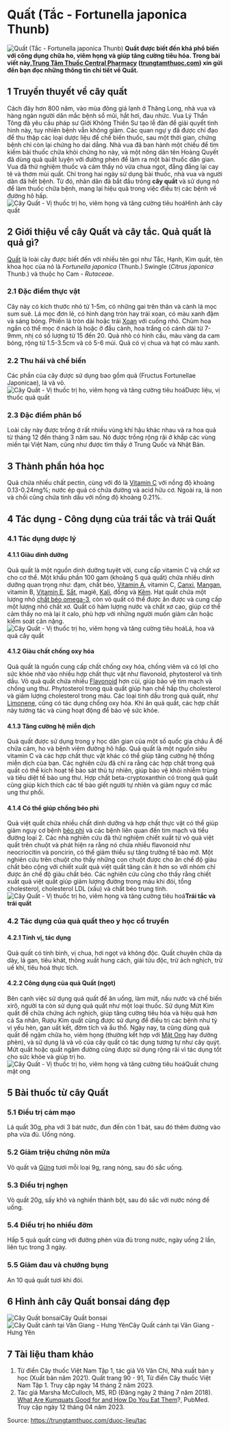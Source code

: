 # Quất (Tắc - Fortunella japonica Thunb)

![Quất \(Tắc - Fortunella japonica Thunb\)](https://trungtamthuoc.com/images/others/cay-quat-0-7254.jpg)
**Quất được biết đến khá phổ biến với công dụng chữa ho, viêm họng và giúp tăng cường tiêu hóa. Trong bài viết này,[Trung Tâm Thuốc Central Pharmacy](https://trungtamthuoc.com/ "Trung Tâm Thuốc Central Pharmacy") ([trungtamthuoc.com](https://trungtamthuoc.com/ "trungtamthuoc.com")) xin gửi đến bạn đọc những thông tin chi tiết về Quất.**
##  1 Truyền thuyết về cây quất
Cách đây hơn 800 năm, vào mùa đông giá lạnh ở Thăng Long, nhà vua và hàng ngàn người dân mắc bệnh sổ mũi, hắt hơi, đau nhức. Vua Lý Thần Tông đã yêu cầu pháp sư Giới Không Thiền Sư tạo lễ đàn để giải quyết tình hình này, tuy nhiên bệnh vẫn không giảm. Các quan ngự y đã được chỉ đạo để thu thập các loại dược liệu để chế biến thuốc, sau một thời gian, chứng bệnh chỉ còn lại chứng ho dai dẳng. Nhà vua đã ban hành một chiếu để tìm kiếm bài thuốc chữa khỏi chứng ho này, và một nông dân tên Hoàng Quyết đã dùng quả quất luyện với đường phèn để làm ra một bài thuốc dân gian. Vua đã thử nghiệm thuốc và cảm thấy nó vừa chua ngọt, đắng đắng lại cay tê và thơm mùi quất. Chỉ trong hai ngày sử dụng bài thuốc, nhà vua và người dân đã hết bệnh. Từ đó, nhân dân đã bắt đầu trồng **cây quất** và sử dụng nó để làm thuốc chữa bệnh, mang lại hiệu quả trong việc điều trị các bệnh về đường hô hấp.
![Cây Quất - Vị thuốc trị ho, viêm họng và tăng cường tiêu hoá](https://trungtamthuoc.com/images/item/cay-quat-1.jpg)Hình ảnh cây quất
##  2 Giới thiệu về cây Quất và cây tắc. Quả quất là quả gì?
[Quất](https://trungtamthuoc.com/duoc-lieu/tac "Quất") là loài cây được biết đến với nhiều tên gọi như Tắc, Hạnh, Kim quất, tên khoa học của nó là _Fortunella japonica_ (Thunb.) Swingle (_Citrus japonica_ Thunb.) và thuộc họ Cam - _Rutaceae_.
### 2.1 Đặc điểm thực vật
Cây này có kích thước nhỏ từ 1-5m, có những gai trên thân và cành lá mọc sum suê. Lá mọc đơn lẻ, có hình dạng tròn hay trái xoan, có màu xanh đậm và sáng bóng. Phiến lá tròn dài hoặc trái [Xoan](https://trungtamthuoc.com/duoc-lieu/cay-xoan "Xoan") với cuống nhỏ. Chùm hoa ngắn có thể mọc ở nách lá hoặc ở đầu cành, hoa trắng có cánh dài từ 7-9mm, nhị có số lượng từ 15 đến 20. Quả nhỏ có hình cầu, màu vàng da cam bóng, rộng từ 1.5-3.5cm và có 5-6 múi. Quả có vị chua và hạt có màu xanh.
### 2.2 Thu hái và chế biến
Các phần của cây được sử dụng bao gồm quả (Fructus Fortunellae Japonicae), lá và vỏ.
![Cây Quất - Vị thuốc trị ho, viêm họng và tăng cường tiêu hoá](https://trungtamthuoc.com/images/item/cay-quat-3.jpg)Dược liệu, vị thuốc quả quất
### 2.3 Đặc điểm phân bố
Loài cây này được trồng ở rất nhiều vùng khí hậu khác nhau và ra hoa quả từ tháng 12 đến tháng 3 năm sau. Nó được trồng rộng rãi ở khắp các vùng miền tại Việt Nam, cũng như được tìm thấy ở Trung Quốc và Nhật Bản.
##  3 Thành phần hóa học
Quả chứa nhiều chất pectin, cùng với đó là [Vitamin C](https://trungtamthuoc.com/hoat-chat/vitamin-c "Vitamin C") với nồng độ khoảng 0.13-0.24mg%; nước ép quả có chứa đường và acid hữu cơ. Ngoài ra, lá non và chồi cũng chứa tinh dầu với nồng độ khoảng 0.21%.
##  4 Tác dụng - Công dụng của trái tắc và trái Quất
### 4.1 Tác dụng dược lý 
#### 4.1.1 Giàu dinh dưỡng
Quả quất là một nguồn dinh dưỡng tuyệt vời, cung cấp vitamin C và chất xơ cho cơ thể. Một khẩu phần 100 gam (khoảng 5 quả quất) chứa nhiều dinh dưỡng quan trọng như: đạm, chất béo, [Vitamin A](https://trungtamthuoc.com/hoat-chat/retinol "Vitamin A"), vitamin C, [Canxi](https://trungtamthuoc.com/hoat-chat/canxi "Canxi"), [Mangan](https://trungtamthuoc.com/hoat-chat/mangan "Mangan"), vitamin B, [Vitamin E](https://trungtamthuoc.com/hoat-chat/vitamin-e "Vitamin E"), [Sắt](https://trungtamthuoc.com/hoat-chat/sat "Sắt"), magiê, [Kali](https://trungtamthuoc.com/hoat-chat/kali "Kali"), đồng và [Kẽm](https://trungtamthuoc.com/hoat-chat/kem "Kẽm"). Hạt quất chứa một lượng nhỏ [chất béo omega-3](https://trungtamthuoc.com/hoat-chat/omega-3 "chất béo omega-3"), còn vỏ quất có thể được ăn được và cung cấp một lượng nhỏ chất xơ. Quất có hàm lượng nước và chất xơ cao, giúp cơ thể cảm thấy no mà lại ít calo, phù hợp với những người muốn giảm cân hoặc kiểm soát cân nặng.
![Cây Quất - Vị thuốc trị ho, viêm họng và tăng cường tiêu hoá](https://trungtamthuoc.com/images/item/cay-quat-4.jpg)Lá, hoa và quả cây quất
#### 4.1.2 Giàu chất chống oxy hóa
Quả quất là nguồn cung cấp chất chống oxy hóa, chống viêm và có lợi cho sức khỏe nhờ vào nhiều hợp chất thực vật như flavonoid, phytosterol và tinh dầu. Vỏ quả quất chứa nhiều [Flavonoid](https://trungtamthuoc.com/hoat-chat/flavonoid "Flavonoid") hơn cùi, giúp bảo vệ tim mạch và chống ung thư. Phytosterol trong quả quất giúp hạn chế hấp thụ cholesterol và giảm lượng cholesterol trong máu. Các loại tinh dầu trong quả quất, như [Limonene](https://trungtamthuoc.com/hoat-chat/limonene "Limonene"), cũng có tác dụng chống oxy hóa. Khi ăn quả quất, các hợp chất này tương tác và cùng hoạt động để bảo vệ sức khỏe.
#### 4.1.3 Tăng cường hệ miễn dịch
Quả quất được sử dụng trong y học dân gian của một số quốc gia châu Á để chữa cảm, ho và bệnh viêm đường hô hấp. Quả quất là một nguồn siêu vitamin C và các hợp chất thực vật khác có thể giúp tăng cường hệ thống miễn dịch của bạn. Các nghiên cứu đã chỉ ra rằng các hợp chất trong quả quất có thể kích hoạt tế bào sát thủ tự nhiên, giúp bảo vệ khỏi nhiễm trùng và tiêu diệt tế bào ung thư. Hợp chất beta-cryptoxanthin có trong quả quất cũng giúp kích thích các tế bào giết người tự nhiên và giảm nguy cơ mắc ung thư phổi.
#### 4.1.4 Có thể giúp chống béo phì
Quả việt quất chứa nhiều chất dinh dưỡng và hợp chất thực vật có thể giúp giảm nguy cơ bệnh [béo phì](https://trungtamthuoc.com/bai-viet/benh-beo-phi "béo phì") và các bệnh liên quan đến tim mạch và tiểu đường loại 2. Các nhà nghiên cứu đã thử nghiệm chiết xuất từ vỏ quả việt quất trên chuột và phát hiện ra rằng nó chứa nhiều flavonoid như neocriocitin và poncirin, có thể giảm thiểu sự tăng trưởng tế bào mỡ. Một nghiên cứu trên chuột cho thấy những con chuột được cho ăn chế độ giàu chất béo cộng với chiết xuất quả việt quất tăng cân ít hơn so với nhóm chỉ được ăn chế độ giàu chất béo. Các nghiên cứu cũng cho thấy rằng chiết xuất quả việt quất giúp giảm lượng đường trong máu khi đói, tổng cholesterol, cholesterol LDL (xấu) và chất béo trung tính.
![Cây Quất - Vị thuốc trị ho, viêm họng và tăng cường tiêu hoá](https://trungtamthuoc.com/images/item/cay-quat-5.jpg)**Trái tắc và trái quất**
### 4.2 Tác dụng của quả quất theo y học cổ truyền
#### 4.2.1 Tính vị, tác dụng
Quả quất có tính bình, vị chua, hơi ngọt và không độc. 
Quất chuyên chữa dạ dày, lá gan, tiêu khát, thông xuất hung cách, giải tửu độc, trừ ách nghịch, trừ uế khí, tiêu hoá thực tích.
#### 4.2.2 Công dụng của quả Quất (ngọt)
Bên cạnh việc sử dụng quả quất để ăn uống, làm mứt, nấu nước và chế biến xirô, người ta còn sử dụng quả quất như một loại thuốc. Sử dụng Mứt Kim quất để chữa chứng ách nghịch, giúp tăng cường tiêu hóa và hiệu quả hơn cả Sa nhân, Rượu Kim quất cũng được sử dụng để điều trị các bệnh như tỳ vị yếu hèn, gan uất kết, đờm tích và ẩu thổ. Ngày nay, ta cũng dùng quả quất để ngậm chữa ho, viêm họng (thường kết hợp với [Mật Ong](https://trungtamthuoc.com/duoc-lieu/mat-ong "Mật Ong") hay đường phèn), và sử dụng lá và vỏ của cây quất có tác dụng tương tự như cây quýt. Mứt quất hoặc quất ngâm đường cũng được sử dụng rộng rãi vì tác dụng tốt cho sức khỏe và giúp trị ho.
![Cây Quất - Vị thuốc trị ho, viêm họng và tăng cường tiêu hoá](https://trungtamthuoc.com/images/item/cay-quat-2.jpg)Quất chưng mật ong
##  5 Bài thuốc từ cây Quất
### 5.1 Điều trị cảm mạo
Lá quất 30g, pha với 3 bát nước, đun đến còn 1 bát, sau đó thêm đường vào pha vừa đủ. Uống nóng.
### 5.2 Giảm triệu chứng nôn mửa
Vỏ quất và [Gừng](https://trungtamthuoc.com/duoc-lieu/gung-14 "Gừng") tươi mỗi loại 9g, rang nóng, sau đó sắc uống.
### 5.3 Điều trị nghẹn
Vỏ quất 20g, sấy khô và nghiền thành bột, sau đó sắc với nước nóng để uống.
### 5.4 Điều trị ho nhiều đờm
Hấp 5 quả quất cùng với đường phèn vừa đủ trong nước, ngày uống 2 lần, liên tục trong 3 ngày.
### 5.5 Giảm đau và chướng bụng
An 10 quả quất tươi khi đói.
##  6 Hình ảnh cây Quất bonsai dáng đẹp
![Cây Quất bonsai](https://trungtamthuoc.com/images/item/cay-quat-dep-la.jpg)Cây Quất bonsai![Cây Quất cảnh tại Văn Giang - Hưng Yên](https://trungtamthuoc.com/images/item/cay-quat-canh.jpg)Cây Quất cảnh tại Văn Giang - Hưng Yên
##  7 Tài liệu tham khảo
  1. Từ điển Cây thuốc Việt Nam Tập 1, tác giả Võ Văn Chi, Nhà xuất bản y học (Xuất bản năm 2021). Quất trang 90 - 91, Từ điển Cây thuốc Việt Nam Tập 1. Truy cập ngày 14 tháng 2 năm 2023.
  2. Tác giả Marsha McCulloch, MS, RD (Đăng ngày 2 tháng 7 năm 2018). [What Are Kumquats Good for and How Do You Eat Them](https://www.healthline.com/nutrition/kumquat#nutrition)?, PubMed. Truy cập ngày 12 tháng 04 năm 2023.




Source: https://trungtamthuoc.com/duoc-lieu/tac
